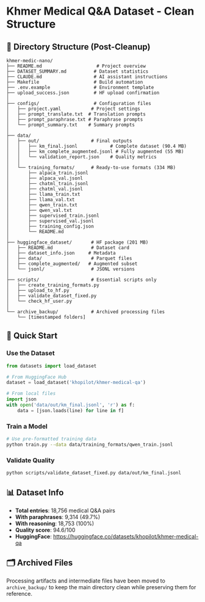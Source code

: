# Khmer Medical Q&A Dataset - Clean Structure

## 📂 Directory Structure (Post-Cleanup)

```
khmer-medic-nano/
├── README.md                    # Project overview
├── DATASET_SUMMARY.md          # Dataset statistics
├── CLAUDE.md                   # AI assistant instructions
├── Makefile                    # Build automation
├── .env.example                # Environment template
├── upload_success.json         # HF upload confirmation
│
├── configs/                    # Configuration files
│   ├── project.yaml           # Project settings
│   ├── prompt_translate.txt  # Translation prompts
│   ├── prompt_paraphrase.txt # Paraphrase prompts
│   └── prompt_summary.txt    # Summary prompts
│
├── data/
│   ├── out/                   # Final outputs
│   │   ├── km_final.jsonl            # Complete dataset (90.4 MB)
│   │   ├── km_complete_augmented.jsonl # Fully augmented (55 MB)
│   │   └── validation_report.json    # Quality metrics
│   │
│   └── training_formats/      # Ready-to-use formats (334 MB)
│       ├── alpaca_train.jsonl
│       ├── alpaca_val.jsonl
│       ├── chatml_train.jsonl
│       ├── chatml_val.jsonl
│       ├── llama_train.txt
│       ├── llama_val.txt
│       ├── qwen_train.txt
│       ├── qwen_val.txt
│       ├── supervised_train.jsonl
│       ├── supervised_val.jsonl
│       ├── training_config.json
│       └── README.md
│
├── huggingface_dataset/       # HF package (201 MB)
│   ├── README.md              # Dataset card
│   ├── dataset_info.json     # Metadata
│   ├── data/                  # Parquet files
│   ├── complete_augmented/   # Augmented subset
│   └── jsonl/                 # JSONL versions
│
├── scripts/                   # Essential scripts only
│   ├── create_training_formats.py
│   ├── upload_to_hf.py
│   ├── validate_dataset_fixed.py
│   └── check_hf_user.py
│
└── archive_backup/            # Archived processing files
    └── [timestamped folders]
```

## 🎯 Quick Start

### Use the Dataset
```python
from datasets import load_dataset

# From HuggingFace Hub
dataset = load_dataset('khopilot/khmer-medical-qa')

# From local files
import json
with open('data/out/km_final.jsonl', 'r') as f:
    data = [json.loads(line) for line in f]
```

### Train a Model
```bash
# Use pre-formatted training data
python train.py --data data/training_formats/qwen_train.jsonl
```

### Validate Quality
```bash
python scripts/validate_dataset_fixed.py data/out/km_final.jsonl
```

## 📊 Dataset Info
- **Total entries**: 18,756 medical Q&A pairs
- **With paraphrases**: 9,314 (49.7%)
- **With reasoning**: 18,753 (100%)
- **Quality score**: 94.6/100
- **HuggingFace**: https://huggingface.co/datasets/khopilot/khmer-medical-qa

## 🗂️ Archived Files
Processing artifacts and intermediate files have been moved to `archive_backup/` 
to keep the main directory clean while preserving them for reference.

